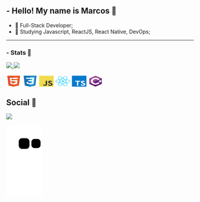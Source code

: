 ## - Hello! My name is Marcos 👋

- 🔭 Full-Stack Developer;
- 🌱 Studying Javascript, ReactJS, React Native, DevOps;
-----------------------------------------

### - Stats 🎲
<div>
  <a href="https://github.com/1Mack" >
  <img height="150em" src="https://github-readme-stats.vercel.app/api?username=1Mack&show_icons=true&theme=radical&count_private=true" />
  <img wi height="150em" src="https://github-readme-stats.vercel.app/api/top-langs/?username=1Mack&layout=compact&langs_count=16&theme=radical" />
  </a>
</div>
<div style="display: inline_block"><br>
  <img align="center" alt="1Mack-HTML" height="30" width="40" src="https://raw.githubusercontent.com/devicons/devicon/master/icons/html5/html5-original.svg" />
  <img align="center" alt="1Mack-CSS" height="30" width="40" src="https://raw.githubusercontent.com/devicons/devicon/master/icons/css3/css3-original.svg" />
  <img align="center" alt="1Mack-JS" height="30" width="40" src="https://raw.githubusercontent.com/devicons/devicon/master/icons/javascript/javascript-original.svg" />
  <img align="center" alt="1Mack-React" height="30" width="40" src="https://raw.githubusercontent.com/devicons/devicon/master/icons/react/react-original.svg" />
  <img align="center" alt="1Mack-TS" height="30" width="40" src="https://raw.githubusercontent.com/devicons/devicon/master/icons/typescript/typescript-original.svg" />
  <img align="center" alt="1Mack-C#" height="30" width="40" src="https://raw.githubusercontent.com/devicons/devicon/master/icons/csharp/csharp-original.svg" />
</div>

## Social 👤
<div>
  <a href="https://www.linkedin.com/in/marcosvinicius15/" target="_blank"><img src="https://img.shields.io/badge/LinkedIn-0077B5?style=for-the-badge&logo=linkedin&logoColor=white" target="_blank"></a>
</div>

![snake animation](https://github.com/1Mack/1Mack/blob/output/github-contribution-grid-snake.svg)



